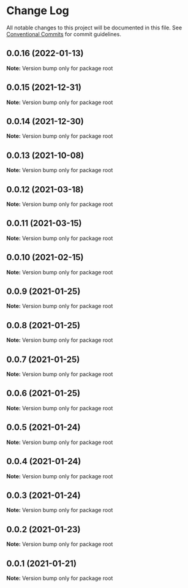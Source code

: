 # Change Log

All notable changes to this project will be documented in this file.
See [Conventional Commits](https://conventionalcommits.org) for commit guidelines.

## 0.0.16 (2022-01-13)

**Note:** Version bump only for package root





## 0.0.15 (2021-12-31)

**Note:** Version bump only for package root





## 0.0.14 (2021-12-30)

**Note:** Version bump only for package root





## 0.0.13 (2021-10-08)

**Note:** Version bump only for package root





## 0.0.12 (2021-03-18)

**Note:** Version bump only for package root





## 0.0.11 (2021-03-15)

**Note:** Version bump only for package root





## 0.0.10 (2021-02-15)

**Note:** Version bump only for package root





## 0.0.9 (2021-01-25)

**Note:** Version bump only for package root





## 0.0.8 (2021-01-25)

**Note:** Version bump only for package root





## 0.0.7 (2021-01-25)

**Note:** Version bump only for package root





## 0.0.6 (2021-01-25)

**Note:** Version bump only for package root





## 0.0.5 (2021-01-24)

**Note:** Version bump only for package root





## 0.0.4 (2021-01-24)

**Note:** Version bump only for package root





## 0.0.3 (2021-01-24)

**Note:** Version bump only for package root





## 0.0.2 (2021-01-23)

**Note:** Version bump only for package root





## 0.0.1 (2021-01-21)

**Note:** Version bump only for package root
